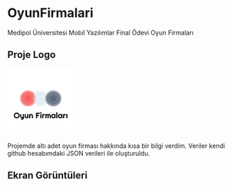 # OyunFirmalari
Medipol Üniversitesi Mobil Yazılımlar Final Ödevi Oyun Firmaları

## Proje Logo
<p align="left">
<img src="https://raw.githubusercontent.com/oguzgunaydin/OyunFirmalari/main/Logo/OyunFirmalari%20Logo.jpg" height="150" width="150"/>
</p>
Projemde altı adet oyun firması hakkında kısa bir bilgi verdim.
Veriler kendi github hesabımdaki JSON verileri ile oluşturuldu.

## Ekran Görüntüleri
<p align="center">
  
<img height= "https://raw.githubusercontent.com/oguzgunaydin/OyunFirmalari/main/Screens/SplashEkrani.jpg" />
<img height= "https://raw.githubusercontent.com/oguzgunaydin/OyunFirmalari/main/Screens/ListeEkrani.jpg" />
<img height= "https://raw.githubusercontent.com/oguzgunaydin/OyunFirmalari/main/Screens/DetayEkrani.jpg" />
<img height= "https://raw.githubusercontent.com/oguzgunaydin/OyunFirmalari/main/Screens/BaglantiKontrolEkrani.jpg" />
<img height= "https://raw.githubusercontent.com/oguzgunaydin/OyunFirmalari/main/Screens/CikisEkrani.jpg" />

</p>
